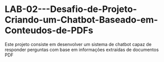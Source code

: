 # LAB-02---Desafio-de-Projeto-Criando-um-Chatbot-Baseado-em-Conteudos-de-PDFs
Este projeto consiste em desenvolver um sistema de chatbot capaz de responder perguntas com base em informações extraídas de documentos PDF
